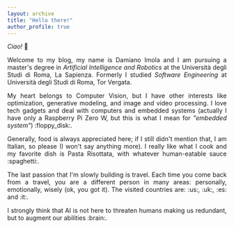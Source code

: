 ```yaml
---
layout: archive
title: "Hello there!"
author_profile: true
---
```





*Ciao!* :wave: 
<p style='text-align: justify;'>
	Welcome to my blog, my name is Damiano Imola and I am pursuing a master's degree in <i>Artificial Intelligence and Robotics</i> at the Università degli Studi di Roma, La Sapienza. Formerly I studied <i>Software Engineering</i> at Università degli Studi di Roma, Tor Vergata.
</p>
<p style='text-align: justify;'>
	My heart belongs to Computer Vision, but I have other interests like optimization, generative modeling, and image and video processing. I love tech gadgets and deal with computers and embedded systems (actually I have only a Raspberry Pi Zero W, but this is what I mean for <i>"embedded system"</i>) :floppy_disk:.
</p>
<p style='text-align: justify;'>
	Generally, food is always appreciated here; if I still didn't mention that, I am Italian, so please (I won't say anything more). I really like what I cook and my favorite dish is Pasta Risottata, with whatever human-eatable sauce :spaghetti:.
</p>
<p style='text-align: justify;'>
	The last passion that I'm slowly building is travel. Each time you come back from a travel, you are a different person in many areas: personally, emotionally, wisely (ok, you got it). The visited countries are: :us:, :uk:, :es: and :it:.
</p>
<p style='text-align: justify;'>
	I strongly think that AI is not here to threaten humans making us redundant, but to augment our abilities :brain:.
</p>